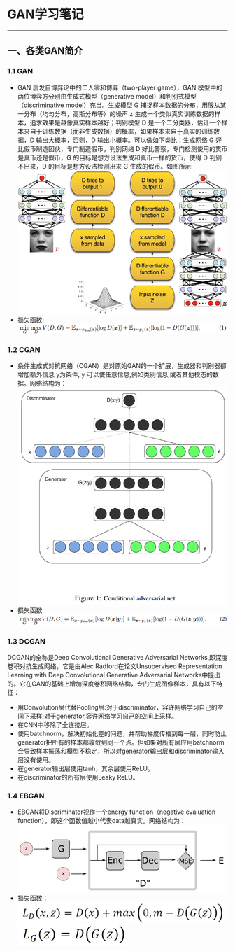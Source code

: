 # GAN学习笔记
***
## 一、各类GAN简介
### 1.1  GAN
* GAN 启发自博弈论中的二人零和博弈（two-player game），GAN 模型中的两位博弈方分别由生成式模型（generative model）和判别式模型（discriminative model）充当。生成模型 G 捕捉样本数据的分布，用服从某一分布（均匀分布，高斯分布等）的噪声 z 生成一个类似真实训练数据的样本，追求效果是越像真实样本越好；判别模型 D 是一个二分类器，估计一个样本来自于训练数据（而非生成数据）的概率，如果样本来自于真实的训练数据，D 输出大概率，否则，D 输出小概率。可以做如下类比：生成网络 G 好比假币制造团伙，专门制造假币，判别网络 D 好比警察，专门检测使用的货币是真币还是假币，G 的目标是想方设法生成和真币一样的货币，使得 D 判别不出来，D 的目标是想方设法检测出来 G 生成的假币。如图所示:  
![GAN.jpg](pics/GAN.jpg)
* 损失函数:  
![GAN_loss.png](pics/GAN_loss.png)
### 1.2  CGAN
* 条件生成式对抗网络（CGAN）是对原始GAN的一个扩展，生成器和判别器都增加额外信息 y为条件, y 可以使任意信息,例如类别信息,或者其他模态的数据。网络结构为：  
![CGAN.jpg](pics/CGAN.png)
* 损失函数:  
![CGAN_loss.jpg](pics/CGAN_loss.png)
### 1.3  DCGAN
DCGAN的全称是Deep Convolutional Generative Adversarial Networks,即深度卷积对抗生成网络，它是由Alec Radford在论文Unsupervised Representation Learning with Deep Convolutional Generative Adversarial Networks中提出的。它在GAN的基础上增加深度卷积网络结构，专门生成图像样本，具有以下特征：
* 用Convolution层代替Pooling层:对于discriminator，容许网络学习自己的空间下采样;对于generator,容许网络学习自己的空间上采样。
* 在CNN中移除了全连接层。
* 使用batchnorm，解决初始化差的问题，并帮助梯度传播到每一层，同时防止generator把所有的样本都收敛到同一个点。但如果对所有层应用batchnorm会导致样本振荡和模型不稳定，所以对generator输出层和discriminator输入层没有使用。
* 在generator输出层使用tanh，其余层使用ReLU。
* 在discriminator的所有层使用Leaky ReLU。
### 1.4  EBGAN
* EBGAN将Discriminator视作一个energy function（negative evaluation function），即这个函数值越小代表data越真实。网络结构为：
![EBGAN.png](pics/EBGAN.png)
* 损失函数：
![EBGAN_dloss.png](pics/EBGAN_dloss.png)  
![EBGAN_gloss.png](pics/EBGAN_gloss.png)
